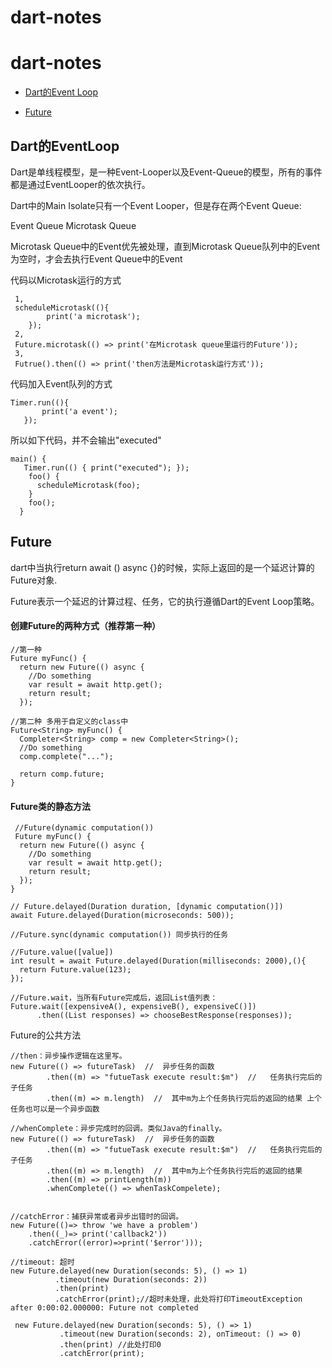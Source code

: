 # dart-notes

# dart-notes

- [Dart的Event Loop](#Dart的EventLoop)

- [Future](#Future)

## Dart的EventLoop


Dart是单线程模型，是一种Event-Looper以及Event-Queue的模型，所有的事件都是通过EventLooper的依次执行。

Dart中的Main Isolate只有一个Event Looper，但是存在两个Event Queue:

Event Queue
Microtask Queue

Microtask Queue中的Event优先被处理，直到Microtask Queue队列中的Event为空时，才会去执行Event Queue中的Event

代码以Microtask运行的方式
```
 1,
 scheduleMicrotask((){
        print('a microtask');
    });
 2,
 Future.microtask(() => print('在Microtask queue里运行的Future'));
 3,
 Futrue().then(() => print('then方法是Microtask运行方式'));
```
代码加入Event队列的方式
```
Timer.run((){
       print('a event');
   });
```

所以如下代码，并不会输出"executed"
```
main() {
   Timer.run(() { print("executed"); });  
    foo() {
      scheduleMicrotask(foo);  
    }
    foo();
  }
```


## Future

dart中当执行return await () async {}的时候，实际上返回的是一个延迟计算的Future对象.

Future表示一个延迟的计算过程、任务，它的执行遵循Dart的Event Loop策略。

#### 创建Future的两种方式（推荐第一种）
```
//第一种
Future myFunc() {
  return new Future(() async {
    //Do something
    var result = await http.get();
    return result;
  });

//第二种 多用于自定义的class中
Future<String> myFunc() {
  Completer<String> comp = new Completer<String>();
  //Do something
  comp.complete("...");

  return comp.future;
}

```
  


#### Future类的静态方法
```
 //Future(dynamic computation()) 
 Future myFunc() {
  return new Future(() async {
    //Do something
    var result = await http.get();
    return result;
  });
}

// Future.delayed(Duration duration, [dynamic computation()])
await Future.delayed(Duration(microseconds: 500));

//Future.sync(dynamic computation()) 同步执行的任务

//Future.value([value])
int result = await Future.delayed(Duration(milliseconds: 2000),(){
  return Future.value(123);
});

//Future.wait，当所有Future完成后，返回List值列表：
Future.wait([expensiveA(), expensiveB(), expensiveC()])
      .then((List responses) => chooseBestResponse(responses));
```
Future的公共方法
```
//then：异步操作逻辑在这里写。
new Future(() => futureTask)  //  异步任务的函数
        .then((m) => "futueTask execute result:$m")  //   任务执行完后的子任务
        .then((m) => m.length)  //  其中m为上个任务执行完后的返回的结果 上个任务也可以是一个异步函数

//whenComplete：异步完成时的回调。类似Java的finally。
new Future(() => futureTask)  //  异步任务的函数
        .then((m) => "futueTask execute result:$m")  //   任务执行完后的子任务
        .then((m) => m.length)  //  其中m为上个任务执行完后的返回的结果
        .then((m) => printLength(m))
        .whenComplete(() => whenTaskCompelete);


//catchError：捕获异常或者异步出错时的回调。
new Future(()=> throw 'we have a problem')
    .then((_)=> print('callback2'))
    .catchError((error)=>print('$error')));
    
//timeout: 超时
new Future.delayed(new Duration(seconds: 5), () => 1)
          .timeout(new Duration(seconds: 2))
          .then(print)
          .catchError(print);//超时未处理，此处将打印TimeoutException after 0:00:02.000000: Future not completed
  
 new Future.delayed(new Duration(seconds: 5), () => 1)
           .timeout(new Duration(seconds: 2), onTimeout: () => 0)
           .then(print) //此处打印0
           .catchError(print);  
    
```

